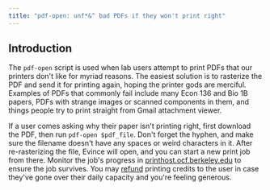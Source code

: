 ```yaml
---
title: "pdf-open: unf*&^ bad PDFs if they won't print right"
---
```


## Introduction

The `pdf-open` script is used when lab users attempt to print PDFs that our
printers don't like for myriad reasons. The easiest solution is to rasterize
the PDF and send it for printing again, hoping the printer gods are merciful.
Examples of PDFs that commonly fail include many Econ 136 and Bio 1B papers,
PDFs with strange images or scanned components in them, and things people try
to print straight from Gmail attachment viewer.

If a user comes asking why their paper isn't printing right, first download the
PDF, then run `pdf-open $pdf_file`. Don't forget the hyphen, and make sure the
filename doesn't have any spaces or weird characters in it. After
re-rasterizing the file, Evince will open, and you can start a new print job
from there. Monitor the job's progress in
[printhost.ocf.berkeley.edu](//printhost.ocf.berkeley.edu) to ensure the job
survives. You may [refund](/docs/staff/scripts/paper) printing credits to
the user in case they've gone over their daily capacity and you're feeling
generous.
